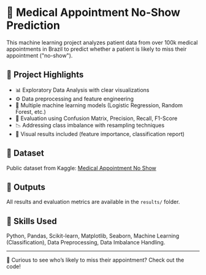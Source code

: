 # 🏥 Medical Appointment No-Show Prediction

This machine learning project analyzes patient data from over 100k medical appointments in Brazil to predict whether a patient is likely to miss their appointment ("no-show").

## 🚀 Project Highlights

- 📊 Exploratory Data Analysis with clear visualizations
- ⚙️ Data preprocessing and feature engineering
- 🧠 Multiple machine learning models (Logistic Regression, Random Forest, etc.)
- 🧪 Evaluation using Confusion Matrix, Precision, Recall, F1-Score
- 📉 Addressing class imbalance with resampling techniques
- 📍 Visual results included (feature importance, classification report)
  
## 📂 Dataset
Public dataset from Kaggle: [Medical Appointment No Show](https://www.kaggle.com/joniarroba/noshowappointments)

## 📄 Outputs
All results and evaluation metrics are available in the `results/` folder.

## 📌 Skills Used
Python, Pandas, Scikit-learn, Matplotlib, Seaborn, Machine Learning (Classification), Data Preprocessing, Data Imbalance Handling.

---
🧠 Curious to see who’s likely to miss their appointment? Check out the code!
